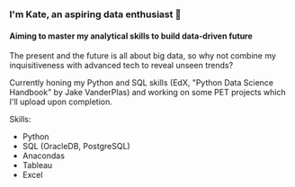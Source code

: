 ### I'm Kate, an aspiring data enthusiast  🙂
#### Aiming to master my analytical skills to build data-driven future
The present and the future is all about big data, so why not combine my inquisitiveness with advanced tech to reveal unseen trends? 



Currently honing my Python and SQL skills (EdX, "Python Data Science Handbook" by Jake VanderPlas) and working on some PET projects which I'll upload upon completion.



Skills: 
- Python
- SQL (OracleDB, PostgreSQL)
- Anacondas
- Tableau
- Excel






